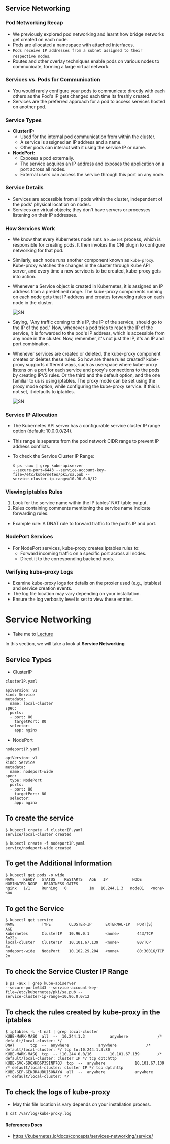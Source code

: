 ## Service Networking

### Pod Networking Recap

* We previously explored pod networking and learnt how bridge networks get created on each node.
* Pods are allocated a namespace with attached interfaces.
* `Pods receive IP addresses from a subnet assigned to their respective nodes`.
* Routes and other overlay techniques enable pods on various nodes to communicate, forming a large virtual network.

### Services vs. Pods for Communication

* You would rarely configure your pods to communicate directly with each others as the Pod's IP gets changed each time its freshly created.
* Services are the preferred approach for a pod to access services hosted on another pod.

### Service Types

* **ClusterIP:**
  * Used for the internal pod communication from within the cluster.
  * A service is assigned an IP address and a name.
  * Other pods can interact with it using the service IP or name.
* **NodePort:**
  * Exposes a pod externally.
  * The service acquires an IP address and exposes the application on a port across all nodes.
  * External users can access the service through this port on any node.

### Service Details

* Services are accessible from all pods within the cluster, independent of the pods' physical location on nodes.
* Services are virtual objects; they don't have servers or processes listening on their IP addresses.

### How Services Work

- We know that every Kubernetes node runs a `kubelet` process, which is responsible for creating pods. It then invokes the CNI plugin to configure networking for that pod.
- Similarly, each node runs another component known as `kube-proxy`. Kube-proxy watches the changes in the cluster through Kube API server, and every time a new service is to be created, kube-proxy gets into action.
- Whenever a Service object is created in Kubernetes, it is assigned an IP address from a predefined range. The kube-proxy components running on each node gets that IP address and creates forwarding rules on each node in the cluster.
  
  ![SN](../../images/sn.png)
- Saying, "Any traffic coming to this IP, the IP of the service, should go to the IP of the pod." Now, whenever a pod tries to reach the IP of the service, it is forwarded to the pod's IP address, which is accessible from any node in the cluster. Now, remember, it's not just the IP, it's an IP and port combination.
- Whenever services are created or deleted, the kube-proxy component creates or deletes these rules. So how are these rules created? kube-proxy supports different ways, such as userspace where kube-proxy listens on a port for each service and proxy's connections to the pods by creating IPVS rules. Or the third and the default option, and the one familiar to us is using iptables. The proxy mode can be set using the proxy mode option, while configuring the kube-proxy service. If this is not set, it defaults to iptables.
  
  ![SN](../../images/sn1.png)

### Service IP Allocation

* The Kubernetes API server has a configurable service cluster IP range option (default: 10.0.0.0/24).
* This range is separate from the pod network CIDR range to prevent IP address conflicts.
* To check the Service Cluster IP Range:

  ```
  $ ps -aux | grep kube-apiserver
  --secure-port=6443 --service-account-key-file=/etc/kubernetes/pki/sa.pub --
  service-cluster-ip-range=10.96.0.0/12
  ```

### Viewing iptables Rules

1. Look for the service name within the IP tables' NAT table output.
2. Rules containing comments mentioning the service name indicate forwarding rules.

* Example rule: A DNAT rule to forward traffic to the pod's IP and port.

### NodePort Services

* For NodePort services, kube-proxy creates iptables rules to:
  * Forward incoming traffic on a specific port across all nodes.
  * Direct it to the corresponding backend pods.

### Verifying kube-proxy Logs

* Examine kube-proxy logs for details on the proxier used (e.g., iptables) and service creation events.
* The log file location may vary depending on your installation.
* Ensure the log verbosity level is set to view these entries.

# Service Networking

- Take me to [Lecture](https://kodekloud.com/topic/service-networking/)

In this section, we will take a look at **Service Networking**

## Service Types

- ClusterIP

```
clusterIP.yaml

apiVersion: v1
kind: Service
metadata:
  name: local-cluster
spec:
  ports:
  - port: 80
    targetPort: 80
  selector:
    app: nginx
```

- NodePort

```
nodeportIP.yaml

apiVersion: v1
kind: Service
metadata:
  name: nodeport-wide
spec:
  type: NodePort
  ports:
  - port: 80
    targetPort: 80
  selector:
    app: nginx
```

## To create the service

```
$ kubectl create -f clusterIP.yaml
service/local-cluster created

$ kubectl create -f nodeportIP.yaml
service/nodeport-wide created
```

## To get the Additional Information

```
$ kubectl get pods -o wide
NAME    READY   STATUS    RESTARTS   AGE   IP           NODE     NOMINATED NODE   READINESS GATES
nginx   1/1     Running   0          1m   10.244.1.3   node01   <none>           <no
```

## To get the Service

```
$ kubectl get service
NAME            TYPE        CLUSTER-IP      EXTERNAL-IP   PORT(S)        AGE
kubernetes      ClusterIP   10.96.0.1       <none>        443/TCP        5m22s
local-cluster   ClusterIP   10.101.67.139   <none>        80/TCP         3m
nodeport-wide   NodePort    10.102.29.204   <none>        80:30016/TCP   2m
```

## To check the Service Cluster IP Range

```
$ ps -aux | grep kube-apiserver
--secure-port=6443 --service-account-key-file=/etc/kubernetes/pki/sa.pub --
service-cluster-ip-range=10.96.0.0/12
```

## To check the rules created by kube-proxy in the iptables

```
$ iptables -L -t nat | grep local-cluster
KUBE-MARK-MASQ  all  --  10.244.1.3           anywhere             /* default/local-cluster: */
DNAT       tcp  --  anywhere             anywhere             /* default/local-cluster: */ tcp to:10.244.1.3:80
KUBE-MARK-MASQ  tcp  -- !10.244.0.0/16        10.101.67.139        /* default/local-cluster: cluster IP */ tcp dpt:http
KUBE-SVC-SDGXHD6P3SINP7QJ  tcp  --  anywhere             10.101.67.139        /* default/local-cluster: cluster IP */ tcp dpt:http
KUBE-SEP-GEKJR4UBUI5ONAYW  all  --  anywhere             anywhere             /* default/local-cluster: */
```

## To check the logs of kube-proxy

- May this file location is vary depends on your installation process.

```
$ cat /var/log/kube-proxy.log
```

#### References Docs

- https://kubernetes.io/docs/concepts/services-networking/service/

